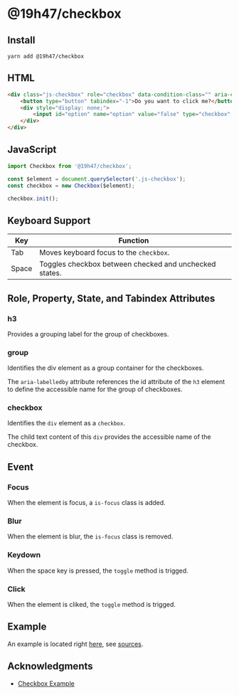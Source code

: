 # @19h47/checkbox

## Install

```
yarn add @19h47/checkbox
```

## HTML

```html
<div class="js-checkbox" role="checkbox" data-condition-class="" aria-checked="false">
	<button type="button" tabindex="-1">Do you want to click me?</button>
	<div style="display: none;">
		<input id="option" name="option" value="false" type="checkbox" />
	</div>
</div>
```

## JavaScript

```javascript
import Checkbox from '@19h47/checkbox';

const $element = document.querySelector('.js-checkbox');
const checkbox = new Checkbox($element);

checkbox.init();
```

## Keyboard Support

| Key   | Function                                               |
| ----- | ------------------------------------------------------ |
| Tab   | Moves keyboard focus to the `checkbox`.                |
| Space | Toggles checkbox between checked and unchecked states. |

## Role, Property, State, and Tabindex Attributes

### h3

Provides a grouping label for the group of checkboxes.

### group

Identifies the div element as a group container for the checkboxes.

The `aria-labelledby` attribute references the id attribute of the `h3` element to define the accessible name for the group of checkboxes.

### checkbox

Identifies the `div` element as a `checkbox`.

The child text content of this `div` provides the accessible name of the checkbox.

## Event

### Focus

When the element is focus, a `is-focus` class is added.

### Blur

When the element is blur, the `is-focus` class is removed.

### Keydown

When the space key is pressed, the `toggle` method is trigged.

### Click

When the element is cliked, the `toggle` method is trigged.

## Example

An example is located right [here](https://19h47.github.io/19h47-checkbox/), see [sources](/docs/index.html).

## Acknowledgments

-   [Checkbox Example](https://www.w3.org/TR/wai-aria-practices/examples/checkbox/checkbox-2/checkbox-2.html)
